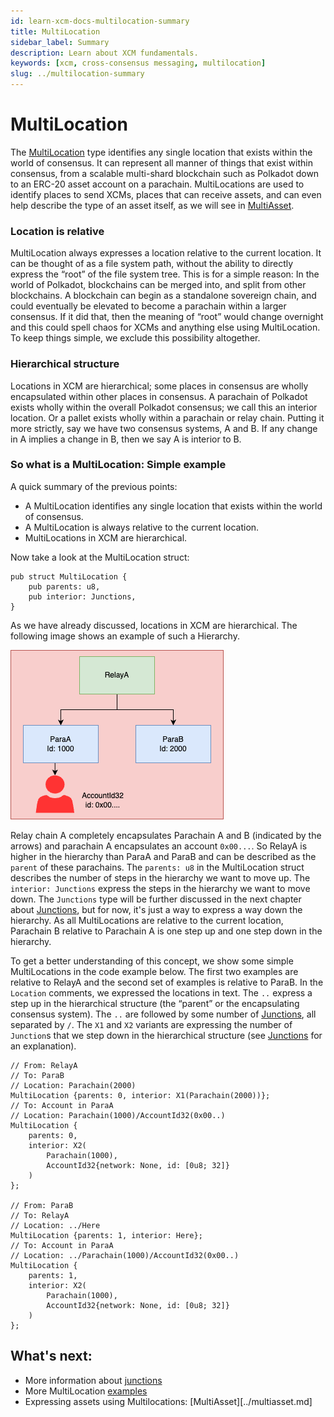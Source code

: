 ```yaml
---
id: learn-xcm-docs-multilocation-summary
title: MultiLocation
sidebar_label: Summary
description: Learn about XCM fundamentals.
keywords: [xcm, cross-consensus messaging, multilocation]
slug: ../multilocation-summary
---
```


# MultiLocation

The [MultiLocation](https://paritytech.github.io/polkadot/doc/xcm/v3/struct.MultiLocation.html) type
identifies any single location that exists within the world of consensus. It can represent all
manner of things that exist within consensus, from a scalable multi-shard blockchain such as
Polkadot down to an ERC-20 asset account on a parachain. MultiLocations are used to identify places
to send XCMs, places that can receive assets, and can even help describe the type of an asset
itself, as we will see in [MultiAsset](../multiasset.md).

### Location is relative

MultiLocation always expresses a location relative to the current location. It can be thought of as
a file system path, without the ability to directly express the “root” of the file system tree. This
is for a simple reason: In the world of Polkadot, blockchains can be merged into, and split from
other blockchains. A blockchain can begin as a standalone sovereign chain, and could eventually be
elevated to become a parachain within a larger consensus. If it did that, then the meaning of “root”
would change overnight and this could spell chaos for XCMs and anything else using MultiLocation. To
keep things simple, we exclude this possibility altogether.

### Hierarchical structure

Locations in XCM are hierarchical; some places in consensus are wholly encapsulated within other
places in consensus. A parachain of Polkadot exists wholly within the overall Polkadot consensus; we
call this an interior location. Or a pallet exists wholly within a parachain or relay chain. Putting
it more strictly, say we have two consensus systems, A and B. If any change in A implies a change in
B, then we say A is interior to B.

### So what is a MultiLocation: Simple example

A quick summary of the previous points:

- A MultiLocation identifies any single location that exists within the world of consensus.
- A MultiLocation is always relative to the current location.
- MultiLocations in XCM are hierarchical.

Now take a look at the MultiLocation struct:

```rust,noplayground
pub struct MultiLocation {
    pub parents: u8,
    pub interior: Junctions,
}
```

As we have already discussed, locations in XCM are hierarchical. The following image shows an
example of such a Hierarchy.

![Simple Example](./../images/MultiLocation_simple_example.png)

Relay chain A completely encapsulates Parachain A and B (indicated by the arrows) and parachain A
encapsulates an account `0x00...`. So RelayA is higher in the hierarchy than ParaA and ParaB and can
be described as the `parent` of these parachains. The `parents: u8` in the MultiLocation struct
describes the number of steps in the hierarchy we want to move up. The `interior: Junctions` express
the steps in the hierarchy we want to move down. The `Junctions` type will be further discussed in
the next chapter about [Junctions](junction.md), but for now, it's just a way to express a way down
the hierarchy. As all MultiLocations are relative to the current location, Parachain B relative to
Parachain A is one step up and one step down in the hierarchy.

To get a better understanding of this concept, we show some simple MultiLocations in the code
example below. The first two examples are relative to RelayA and the second set of examples is
relative to ParaB. In the `Location` comments, we expressed the locations in text. The `..` express
a step up in the hierarchical structure (the “parent” or the encapsulating consensus system). The
`..` are followed by some number of [Junctions](junction.md), all separated by `/`. The `X1` and
`X2` variants are expressing the number of `Junction`s that we step down in the hierarchical
structure (see [Junctions](junction.md) for an explanation).

```rust,noplayground
// From: RelayA
// To: ParaB
// Location: Parachain(2000)
MultiLocation {parents: 0, interior: X1(Parachain(2000))};
// To: Account in ParaA
// Location: Parachain(1000)/AccountId32(0x00..)
MultiLocation {
    parents: 0,
    interior: X2(
        Parachain(1000),
        AccountId32{network: None, id: [0u8; 32]}
    )
};

// From: ParaB
// To: RelayA
// Location: ../Here
MultiLocation {parents: 1, interior: Here};
// To: Account in ParaA
// Location: ../Parachain(1000)/AccountId32(0x00..)
MultiLocation {
    parents: 1,
    interior: X2(
        Parachain(1000),
        AccountId32{network: None, id: [0u8; 32]}
    )
};
```

## What's next:

- More information about [junctions](junction.md)
- More MultiLocation [examples](example.md)
- Expressing assets using Multilocations: [MultiAsset][../multiasset.md]
